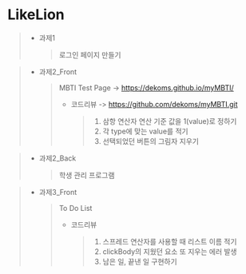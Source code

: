 # LikeLion
>* 과제1
>   >로그인 페이지 만들기

>* 과제2_Front
>   >MBTI Test Page -> https://dekoms.github.io/myMBTI/
>   >
>   >- 코드리뷰 -> https://github.com/dekoms/myMBTI.git
>   >   >1. 삼항 연산자 연산 기준 값을 1(value)로 정하기
>   >   >2. 각 type에 맞는 value를 적기
>   >   >3. 선택되었던 버튼의 그림자 지우기

>* 과제2_Back
>   >학생 관리 프로그램

>* 과제3_Front
>   >To Do List
>   >
>   >- 코드리뷰
>   >   >1. 스프레드 연산자를 사용할 때 리스트 이름 적기
>   >   >2. clickBody의 지웠던 요소 또 지우는 에러 발생
>   >   >3. 남은 일, 끝낸 일 구현하기
